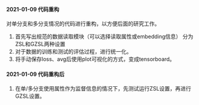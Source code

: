 #### 2021-01-09 代码重构
对单分支和多分支情况的代码进行重构，以方便后面的研究工作。
1. 首先写出规范的数据读取模块（可以选择读取属性或embedding信息）
    分为ZSL和GZSL两种设置
2. 对于数据的训练和测试的评估过程，进行统一化。
3. 将手动保存loss、avg后使用plot可视化的方式，变成tensorboard。

#### 2021-01-09 代码重构后
1. 在单/多分支使用属性作为监督信息的情况下，先测试运行ZSL设置，再进行GZSL设置。
